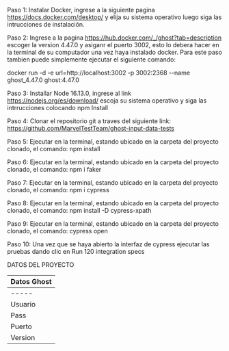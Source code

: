 Paso 1: Instalar Docker, ingrese a la siguiente pagina https://docs.docker.com/desktop/ y elija su sistema operativo luego siga las intrucciones de instalación. 

Paso 2: Ingrese a la pagina https://hub.docker.com/_/ghost?tab=description escoger la version 4.47.0 y asiganr el puerto 3002, esto lo debera hacer en la terminal de su computador una vez haya instalado docker. Para este paso tambien puede simplemente ejecutar el siguiente comando:

docker run -d -e url=http://localhost:3002 -p 3002:2368 --name ghost_4.47.0 ghost:4.47.0

Paso 3: Installar Node 16.13.0, ingrese al link https://nodejs.org/es/download/  escoja su sistema operativo y siga las intrrucciones colocando npm Install

Paso 4: Clonar el repositorio git a traves del siguiente link: https://github.com/MarvelTestTeam/ghost-input-data-tests

Paso 5: Ejecutar en la terminal, estando ubicado en la carpeta del proyecto clonado, el comando: npm install

Paso 6: Ejecutar en la terminal, estando ubicado en la carpeta del proyecto clonado, el comando: npm i faker

Paso 7: Ejecutar en la terminal, estando ubicado en la carpeta del proyecto clonado, el comando: npm i cypress

Paso 8: Ejecutar en la terminal, estando ubicado en la carpeta del proyecto clonado, el comando: npm install -D cypress-xpath

Paso 9: Ejecutar en la terminal, estando ubicado en la carpeta del proyecto clonado, el comando: cypress open

Paso 10: Una vez que se haya abierto la interfaz de cypress ejecutar las pruebas dando clic en Run 120 integration specs

DATOS DEL PROYECTO

|Datos Ghost|
|--------|
|-----|----|
|Usuario|	misopruebasautomatizadas@gmail.com|
|Pass	|Asdfg12345!|
|Puerto|	3002|
|Version	|4.47|








